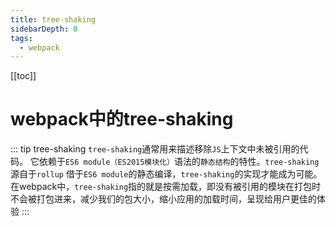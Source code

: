 ```yaml
---
title: tree-shaking
sidebarDepth: 0
tags:
  - webpack
---
```

[[toc]]
# webpack中的tree-shaking
::: tip tree-shaking
`tree-shaking`通常用来描述移除`JS`上下文中未被引用的代码。
它依赖于`ES6 module（ES2015模块化）`语法的`静态结构`的特性。`tree-shaking`源自于`rollup`
借于`ES6 module`的静态编译，`tree-shaking`的实现才能成为可能。
在webpack中，`tree-shaking`指的就是按需加载，即没有被引用的模块在打包时不会被打包进来，减少我们的包大小，缩小应用的加载时间，呈现给用户更佳的体验
:::

##